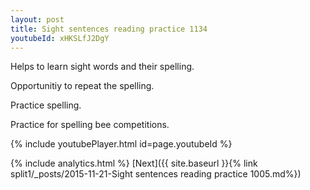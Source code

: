 ```yaml
---
layout: post
title: Sight sentences reading practice 1134
youtubeId: xHKSLfJ2DgY
---
```

 
 
Helps to learn sight words and their spelling.

Opportunitiy to repeat the spelling. 

Practice spelling. 
 
Practice for spelling bee competitions. 
 
{% include youtubePlayer.html id=page.youtubeId %}
 
 
{% include analytics.html %} 
[Next]({{ site.baseurl }}{% link  split1/_posts/2015-11-21-Sight sentences reading practice 1005.md%})
 
